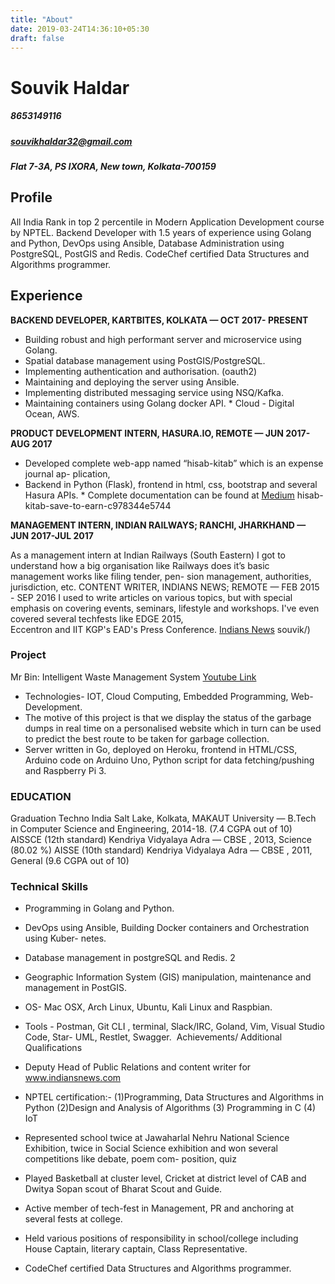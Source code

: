 ```yaml
---
title: "About"
date: 2019-03-24T14:36:10+05:30
draft: false
---
```


# Souvik Haldar
##### 8653149116 
##### souvikhaldar32@gmail.com 
##### Flat 7-3A, PS IXORA, New town, Kolkata-700159

## Profile
All India Rank in top 2 percentile in Modern Application Development course by NPTEL. Backend Developer with 1.5 years of experience using Golang and Python, DevOps using Ansible, Database Administration using PostgreSQL, PostGIS and Redis. CodeChef certified Data Structures and Algorithms programmer.

## Experience
**BACKEND DEVELOPER, KARTBITES, KOLKATA — OCT 2017- PRESENT**

* Building robust and high performant server and microservice using Golang.
* Spatial database management using PostGIS/PostgreSQL.
* Implementing authentication and authorisation. (oauth2)
* Maintaining and deploying the server using Ansible.
* Implementing distributed messaging service using NSQ/Kafka.
* Maintaining containers using Golang docker API. * Cloud - Digital Ocean, AWS.

**PRODUCT DEVELOPMENT INTERN, HASURA.IO, REMOTE — JUN 2017-AUG 2017**

* Developed complete web-app named “hisab-kitab” which is an expense journal ap- plication,
* Backend in Python (Flask), frontend in html, css, bootstrap and several Hasura APIs. * Complete documentation can be found at [Medium](https://medium.com/@souvikhaldar32/)
hisab-kitab-save-to-earn-c978344e5744

**MANAGEMENT INTERN, INDIAN RAILWAYS; RANCHI, JHARKHAND — JUN 2017-JUL 2017**

As a management intern at Indian Railways (South Eastern) I got to understand how a big organisation like Railways does it’s basic management works like filing tender, pen- sion management, authorities, jurisdiction, etc.
CONTENT WRITER, INDIANS NEWS; REMOTE — FEB 2015 - SEP 2016
I used to write articles on various topics, but with special emphasis on covering events, seminars, lifestyle and workshops. I've even covered several techfests like EDGE 2015,     
 Eccentron and IIT KGP's EAD's Press Conference. [Indians News](https://indiansnews.com/author/)
souvik/)

### Project
Mr Bin: Intelligent Waste Management System [Youtube Link](https://youtu.be/6kOf2YhKCfo)
* Technologies- IOT, Cloud Computing, Embedded Programming, Web-Development.
* The motive of this project is that we display the status of the garbage dumps in real time on a personalised website which in turn can be used to predict the best route to be taken for garbage collection.
* Server written in Go, deployed on Heroku, frontend in HTML/CSS, Arduino code on Arduino Uno, Python script for data fetching/pushing and Raspberry Pi 3.  

### EDUCATION
Graduation
Techno India Salt Lake, Kolkata, MAKAUT University — B.Tech in Computer Science and Engineering, 2014-18. (7.4 CGPA out of 10)
AISSCE (12th standard)
Kendriya Vidyalaya Adra — CBSE , 2013, Science (80.02 %)
AISSE (10th standard)
Kendriya Vidyalaya Adra — CBSE , 2011, General (9.6 CGPA out of 10)

### Technical Skills
* Programming in Golang and Python.
* DevOps using Ansible, Building Docker containers and Orchestration using Kuber-
netes.
* Database management in postgreSQL and Redis.
2
   
* Geographic Information System (GIS) manipulation, maintenance and management in PostGIS.
* OS- Mac OSX, Arch Linux, Ubuntu, Kali Linux and Raspbian.
* Tools - Postman, Git CLI , terminal, Slack/IRC, Goland, Vim, Visual Studio Code, Star-
UML, Restlet, Swagger. 
Achievements/ Additional Qualifications
* Deputy Head of Public Relations and content writer for www.indiansnews.com
* NPTEL certification:- (1)Programming, Data Structures and Algorithms in Python
(2)Design and Analysis of Algorithms (3) Programming in C (4) IoT
* Represented school twice at Jawaharlal Nehru National Science Exhibition, twice in Social Science exhibition and won several competitions like debate, poem com- position, quiz
* Played Basketball at cluster level, Cricket at district level of CAB and Dwitya Sopan scout of Bharat Scout and Guide.
* Active member of tech-fest in Management, PR and anchoring at several fests at college.
* Held various positions of responsibility in school/college including House Captain, literary captain, Class Representative.
* CodeChef certified Data Structures and Algorithms programmer.